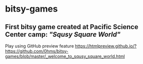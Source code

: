 # bitsy-games
## First bitsy game created at Pacific Science Center camp: _"Squsy Square World"_
Play using GitHub preview feature https://htmlpreview.github.io/?https://github.com/0hms/bitsy-games/blob/master/_welcome_to_squsy_square_world.html
